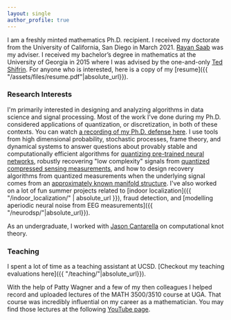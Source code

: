 ```yaml
--- 
layout: single
author_profile: true
---
```


I am a freshly minted mathematics Ph.D. recipient. I received my doctorate from the University
of California, San Diego in March 2021. [Rayan Saab](http://www.math.ucsd.edu/~rsaab/) was my adviser. I received my bachelor’s degree in mathematics at the University of Georgia in 2015 where I was advised by the one-and-only [Ted Shifrin](https://www.math.uga.edu/directory/people/theodore-shifrin). For anyone who is interested, here is a copy of my [resume]({{ "/assets/files/resume.pdf"|absolute_url}}).

### Research Interests
I'm primarily interested in designing and analyzing algorithms in data science and signal processing. Most of the work I've done during my Ph.D. considered applications of quantization, or discretization, in both of these contexts. You can watch [a recording of my Ph.D. defense here](https://www.youtube.com/watch?v=FCAi4L376cs&feature=youtu.be). I use tools from high dimensional probability, stochastic processes, frame theory, and dynamical systems to answer questions about provably stable and computationally efficient algorithms for [quantizing pre-trained neural networks](https://arxiv.org/pdf/2010.15979.pdf), robustly recovering "low complexity" signals from [quantized compressed sensing measurements](https://arxiv.org/pdf/1709.09803.pdf), and how to design recovery algorithms from quantized measurements when the underlying signal comes from an [approximately known manifold structure](https://arxiv.org/pdf/1902.03726.pdf). I've also worked on a lot of fun summer projects related to [indoor localization]({{ "/indoor_localization/" | absolute_url }}), fraud detection, and [modelling aperiodic neural noise from EEG measurements]({{ "/neurodsp/"|absolute_url}}).

As an undergraduate, I worked with [Jason Cantarella](https://www.math.uga.edu/directory/people/jason-cantarella)
on computational knot theory.

### Teaching

I spent a lot of time as a teaching assistant at UCSD. [Checkout my teaching evaluations here]({{ "/teaching/"|absolute_url}}).

With the help of Patty Wagner and a few of my then colleagues I helped record and uploaded lectures of the MATH 3500/3510 course at UGA. That course was incredibly influential on my career as a mathematician. You may find those lectures at the following [YouTube page](https://www.youtube.com/channel/UCp9W-et2Zbx7u5_VMiXGtPQ).